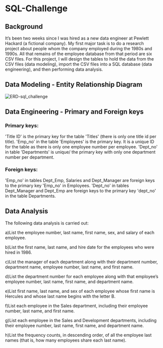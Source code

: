 # SQL-Challenge

## Background

It’s been two weeks since I was hired as a new data engineer at Pewlett Hackard (a fictional company). My first major task is to do a research project about people whom the company employed during the 1980s and 1990s. All that remains of the employee database from that period are six CSV files.
For this project, I will design the tables to hold the data from the CSV files (data modeling), import the CSV files into a SQL database (data engineering), and then performing data analysis.


## Data Modeling - Entity Relationship Diagram

![ERD-sql_challenge](https://user-images.githubusercontent.com/113676942/211420581-8e70cd75-9f97-4e53-80bc-1aa097eeb1c6.png)

## Data Engineering - Primary and Foreign keys
### Primary keys:

'Title ID' is the primary key for the table 'Titles' (there is only one title id per title).
'Emp_no' in the table 'Employees' is the primary key. It is a unique ID for the table as there is only one employee number per employee.
'Dept_no' in table 'Departments' is unique/ the primary key with only one department number per department. 

### Foreign keys:

'Emp_no' in tables Dept_Emp, Salaries and Dept_Manager are foreign keys to the primary key 'Emp_no' in Employees.
'Dept_no' in tables Dept_Manager and Dept_Emp are foreign keys to the primary key 'dept_no' in the table Departments.

## Data Analysis

The following data analysis is carried out: 

a)List the employee number, last name, first name, sex, and salary of each employee.

b)List the first name, last name, and hire date for the employees who were hired in 1986.

c)List the manager of each department along with their department number, department name, employee number, last name, and first name.

d)List the department number for each employee along with that employee’s employee number, last name, first name, and department name.

e)List first name, last name, and sex of each employee whose first name is Hercules and whose last name begins with the letter B.

f)List each employee in the Sales department, including their employee number, last name, and first name.

g)List each employee in the Sales and Development departments, including their employee number, last name, first name, and department name.

h)List the frequency counts, in descending order, of all the employee last names (that is, how many employees share each last name).


